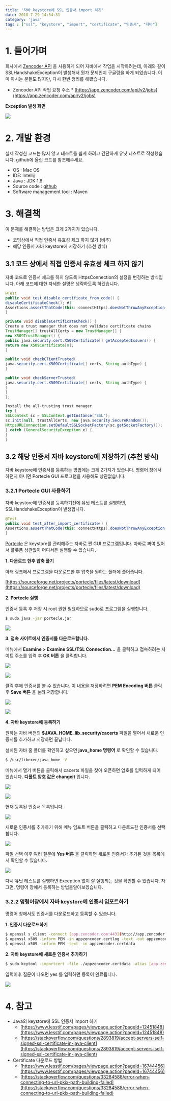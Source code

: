 ```yaml
---
title: '자바 keystore에 SSL 인증서 import 하기'
date: 2018-7-29 14:54:31
category: 'java'
tags : ["ssl", "keystore", "import", "certificate", "인증서", "자바"]
---
```


# 1. 들어가며

회사에서 [Zencoder API](https://support.brightcove.com/zencoder) 을 사용하게 되어 자바에서 작업을 시작하려는데, 아래와 같이 SSLHandshakeException이 발생해서 뭔가 문제인지 구글링을 하게 되었습니다. 이미 아시는 분들도 많지만, 다시 한번 정리를 해봤습니다.

- Zencoder API 작업 요청 주소 \* [https://app.zencoder.com/api/v2/jobs](https://app.zencoder.com/api/v2/jobs)

**Exception 발생 화면**

![](%EC%9E%90%EB%B0%94%20keystore%EC%97%90%20SSL%20%EC%9D%B8%EC%A6%9D%EC%84%9C%20import%20%ED%95%98%EA%B8%B0/image_13.png)

# 2. 개발 환경

실제 작성한 코드는 많지 않고 테스트를 쉽게 하려고 간단하게 유닛 테스트로 작성했습니다. github에 올린 코드를 참조해주세요.

- OS : Mac OS
- IDE: Intellij
- Java : JDK 1.8
- Source code : [github](https://github.com/kenshin579/tutorials-java-examples/tree/master/java-ssl-keystore-import-test)
- Software management tool : Maven

# 3. 해결책

이 문제를 해결하는 방법은 크게 2가지가 있습니다.

- 코딩상에서 직접 인증서 유효성 체크 하지 않기 (비추)
- 해당 인증서 자바 keystore에 저장하기 (추천 방식)

## 3.1 코드 상에서 직접 인증서 유효성 체크 하지 않기

자바 코드로 인증서 체크를 하지 않도록 HttpsConnection의 설정을 변경하는 방식입니다. 아래 코드에 대한 자세한 설명은 생략하도록 하겠습니다.

```java
@Test
public void test_disable_certificate_from_code() {
disableCertificateCheck(); #1
Assertions.assertThatCode(this::connectHttps).doesNotThrowAnyException();
}

private void disableCertificateCheck() {
Create a trust manager that does not validate certificate chains
TrustManager[] trustAllCerts = new TrustManager[] {
new X509TrustManager() {
public java.security.cert.X509Certificate[] getAcceptedIssuers() {
return new X509Certificate[0];
}

public void checkClientTrusted(
java.security.cert.X509Certificate[] certs, String authType) {
}

public void checkServerTrusted(
java.security.cert.X509Certificate[] certs, String authType) {
}
}
};

Install the all-trusting trust manager
try {
SSLContext sc = SSLContext.getInstance("SSL");
sc.init(null, trustAllCerts, new java.security.SecureRandom());
HttpsURLConnection.setDefaultSSLSocketFactory(sc.getSocketFactory());
} catch (GeneralSecurityException e) {
}
}
```

## 3.2 해당 인증서 자바 keystore에 저장하기 (추천 방식)

자바 keystore에 인증서를 등록하는 방법에는 크게 2가지가 있습니다. 명령어 창에서 하던지 아니면 Portecle GUI 프로그램을 사용해도 상관없습니다.

### 3.2.1 Portecle GUI 사용하기

자바 keystore에 인증서를 등록하기전에 유닛 테스트를 실행하면, SSLHandshakeException이 발생합니다.

```java
@Test
public void test_after_import_certificate() {
Assertions.assertThatCode(this::connectHttps).doesNotThrowAnyException();
}
```

[Portecle](http://portecle.sourceforge.net/) 은 keystore를 관리해주는 자바로 짠 GUI 프로그램입니다. 자바로 짜여 있어서 플롯폼 상관없이 어디서든 실행할 수 있습니다.

**1. 다운로드 한후 압축 풀기**

아래 링크에서 프로그램을 다운로드한 후 압축을 원하는 폴더에 풀어줍니다.

[https://sourceforge.net/projects/portecle/files/latest/download](https://sourceforge.net/projects/portecle/files/latest/download)

**2. Portecle 실행**

인증서 등록 후 저장 시 root 권한 필요하므로 sudo로 프로그램을 실행합니다.

```bash
$ sudo java -jar portecle.jar
```

![](%EC%9E%90%EB%B0%94%20keystore%EC%97%90%20SSL%20%EC%9D%B8%EC%A6%9D%EC%84%9C%20import%20%ED%95%98%EA%B8%B0/image_10.png)

**3. 접속 사이트에서 인증서를 다운로드합니다.**

메뉴에서 **Examine > Examine SSL/TSL Connection…** 을 클릭하고 접속하려는 사이트 주소를 입력 후 **OK 버튼** 을 클릭합니다.

![](%EC%9E%90%EB%B0%94%20keystore%EC%97%90%20SSL%20%EC%9D%B8%EC%A6%9D%EC%84%9C%20import%20%ED%95%98%EA%B8%B0/image_5.png)

![](%EC%9E%90%EB%B0%94%20keystore%EC%97%90%20SSL%20%EC%9D%B8%EC%A6%9D%EC%84%9C%20import%20%ED%95%98%EA%B8%B0/image_8.png)

클릭 후에 인증서를 볼 수 있습니다. 이 내용을 저장하려면 **PEM Encoding 버튼** 클릭 후 **Save 버튼** 을 눌려 저장합니다.

![](%EC%9E%90%EB%B0%94%20keystore%EC%97%90%20SSL%20%EC%9D%B8%EC%A6%9D%EC%84%9C%20import%20%ED%95%98%EA%B8%B0/image_9.png)

![](%EC%9E%90%EB%B0%94%20keystore%EC%97%90%20SSL%20%EC%9D%B8%EC%A6%9D%EC%84%9C%20import%20%ED%95%98%EA%B8%B0/B42B7B20-2C07-4BF6-8E43-65A2207B4521.png)

**4. 자바 keystore에 등록하기**

원하는 자바 버전의 **\$JAVA_HOME_lib_security/cacerts** 파일을 열어서 새로운 인증서를 추가하고 저장하면 끝납니다.

설치된 자바 홈 폴더를 확인하고 싶으면 **java_home 명령어** 로 확인할 수 있습니다.

```bash
$ /usr/libexec/java_home -V
```

메뉴에서 열기 버튼을 클릭해서 cacerts 파일을 찾아 오픈하면 암호를 입력하게 되어 있습니다. **디폴트 암호 값은 changeit** 입니다.

![](%EC%9E%90%EB%B0%94%20keystore%EC%97%90%20SSL%20%EC%9D%B8%EC%A6%9D%EC%84%9C%20import%20%ED%95%98%EA%B8%B0/7258033D-D720-4B51-8FB0-AA198B5FBCB0.png)

![](%EC%9E%90%EB%B0%94%20keystore%EC%97%90%20SSL%20%EC%9D%B8%EC%A6%9D%EC%84%9C%20import%20%ED%95%98%EA%B8%B0/image_2.png)

현재 등록된 인증서 목록입니다.

![](%EC%9E%90%EB%B0%94%20keystore%EC%97%90%20SSL%20%EC%9D%B8%EC%A6%9D%EC%84%9C%20import%20%ED%95%98%EA%B8%B0/image_11.png)

새로운 인증서를 추가하기 위해 메뉴 임포트 버튼을 클릭하고 다운로드한 인증서를 선택합니다.

![](%EC%9E%90%EB%B0%94%20keystore%EC%97%90%20SSL%20%EC%9D%B8%EC%A6%9D%EC%84%9C%20import%20%ED%95%98%EA%B8%B0/73801762-680A-4DC8-93D6-B67E6185E9BF.png)

파일 선택 이후 여러 질문에 **Yes 버튼** 을 클릭하면 새로운 인증서가 추가된 것을 목록에서 확인할 수 있습니다.

![](%EC%9E%90%EB%B0%94%20keystore%EC%97%90%20SSL%20%EC%9D%B8%EC%A6%9D%EC%84%9C%20import%20%ED%95%98%EA%B8%B0/image_4.png)

다시 유닛 테스트를 실행하면 Exception 없이 잘 실행되는 것을 확인할 수 있습니다. 자 그면, 명령어 창에서 등록하는 방법을알아보겠습니다.

### 3.2.2 명령어창에서 자바 keystore에 인증서 임포트하기

명령어 창에서도 인증서를 다운로드하고 등록할 수 있습니다.

**1. 인증서 다운로드하기**

```bash
$ openssl s_client -connect [app.zencoder.com:443](http://app.zencoder.com:443/) | tee appzencoder.certlog
$ openssl x509 -inform PEM -in appzencoder.certlog -text -out appzencoder.certdata
$ openssl x509 -inform PEM -text -in appzencoder.certdata
```

**2. 자바 keystore에 새로운 인증서 추가하기**

```bash
$ sudo keytool -importcert -file ./appzencoder.certdata -alias [app.zencoder.com](http://app.zencoder.com/) -keystore \$JAVA_HOME/jre_lib_security/cacerts -storepass changeit
```

입력이후 질문이 나오면 yes 를 입력하면 등록이 완료됩니다.

![](%EC%9E%90%EB%B0%94%20keystore%EC%97%90%20SSL%20%EC%9D%B8%EC%A6%9D%EC%84%9C%20import%20%ED%95%98%EA%B8%B0/image_6.png)

# 4. 참고

- Java의 keystore에 SSL 인증서 import 하기
  - [https://www.lesstif.com/pages/viewpage.action?pageId=12451848](https://www.lesstif.com/pages/viewpage.action?pageId=12451848)
  - [https://stackoverflow.com/questions/2893819/accept-servers-self-signed-ssl-certificate-in-java-client](https://stackoverflow.com/questions/2893819/accept-servers-self-signed-ssl-certificate-in-java-client)
- Certificate 다운로드 방법
  - [https://www.lesstif.com/pages/viewpage.action?pageId=16744456](https://www.lesstif.com/pages/viewpage.action?pageId=16744456)
  - [https://stackoverflow.com/questions/33284588/error-when-connecting-to-url-pkix-path-building-failed](https://stackoverflow.com/questions/33284588/error-when-connecting-to-url-pkix-path-building-failed)

